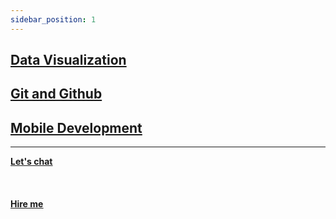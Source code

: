 ```yaml
---
sidebar_position: 1
---
```


## [Data Visualization](/docs/notebook/Other%20Cool%20Stuff/Data%20Visualization/intro)

## [Git and Github](/docs/notebook/Other%20Cool%20Stuff/Git%20&%20Github/intro)

## [Mobile Development](/docs/notebook/Other%20Cool%20Stuff/Mobile/intro)

<hr></hr>

<a href="https://calendly.com/mattherzog/quick-chat" target="_blank"><b><u>Let's chat</u></b></a>
<br></br>
<br></br>
<a href="https://directsystems.io/" target="_blank"><b><u>Hire me</u></b></a>
